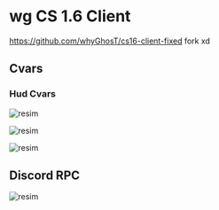 # wg CS 1.6 Client

https://github.com/whyGhosT/cs16-client-fixed fork xd

## Cvars
### Hud Cvars
![resim](https://user-images.githubusercontent.com/81658277/187086060-b9f5d739-a37d-46b5-95f3-a170bb52c685.png)

![resim](https://user-images.githubusercontent.com/81658277/187086028-810f0c91-af7a-4304-afe7-52cbde32f3d4.png)

![resim](https://user-images.githubusercontent.com/81658277/187211581-7fa72289-5bf4-48de-b67d-b9df70b08463.png)

## Discord RPC
![resim](https://user-images.githubusercontent.com/81658277/187113567-ef44faf7-0bf9-48e3-8111-b7763f730f09.png)
